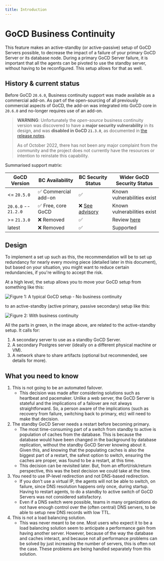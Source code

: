 ```yaml
---
title: Introduction
---
```


# GoCD Business Continuity

This feature makes an active-standby (or active-passive) setup of GoCD Servers possible, to decrease the impact of a failure of your primary GoCD Server or its database node. During a primary GoCD Server failure, it is important that all the agents can be pivoted to use the standby server, without having to be reconfigured. This setup allows for that as well.

## History & current status

Before GoCD `20.6.0`, Business continuity support was made available as a commercial add-on. As part of the open-sourcing of all previously
commercial aspects of GoCD, the add-on was integrated into GoCD core in `20.6.0` and no-longer requires use of an add-on.

> **WARNING**: Unfortunately the _open-source_ business continuity version was discovered to have a **major security vulnerability** in its design, and was
**disabled in GoCD `21.3.0`**, as documented in [the release notes](https://www.gocd.org/releases/#21-3-0).
> 
> As of October 2022, there has not been any major complaint from the community and the project does not currently have 
> the resources or intention to reinstate this capability.

Summarised support matrix:

| GoCD Version         | BC Availability     | BC Security Status                                                                     | Wider GoCD Security Status                                                      |
|----------------------|---------------------|----------------------------------------------------------------------------------------|---------------------------------------------------------------------------------|
| <= `20.5.0`          | ✅ Commercial add-on | ✅                                                                                      | Known vulnerabilities exist                                                     |
| `20.6.0` -- `21.2.0` | ✅ Free, core GoCD   | ❌ [See advisory](https://github.com/gocd/gocd/security/advisories/GHSA-f8j3-9pqx-h88g) | Known vulnerabilities exist                                                     |
| >= `21.3.0`          | ❌ Removed           | ✅                                                                                      | Review [here](https://github.com/gocd/gocd/security/advisories?state=published) |
| latest               | ❌ Removed           | ✅                                                                                      | Supported                                                                       |

## Design

To implement a set up such as this, the recommendation will be to set up redundancy for nearly every moving piece (detailed later in this document), but based on your situation, you might want to reduce certain redundancies, if you're willing to accept the risk.

At a high level, the setup allows you to move your GoCD setup from something like this:

<a name='fig-1'></a>

![Figure 1: A typical GoCD setup - No business continuity](/images/advanced_usage/business-continuity/without_bc.png "Without business continuity")

to an active-standby (active primary, passive secondary) setup like this:

![Figure 2: With business continuity](/images/advanced_usage/business-continuity/with_bc.jpg "With business continuity")

All the parts in green, in the image above, are related to the active-standby setup. It calls for:

1. A secondary server to use as a standby GoCD Server.
2. A secondary Postgres server (ideally on a different physical machine or VM).
3. A network share to share artifacts (optional but recommended, see details for more).

## What you need to know

1. This is not going to be an automated failover.
    * This decision was made after considering solutions such as heartbeat and pacemaker. Unlike a web server, the GoCD Server is stateful and the implications of a failover are not always straightforward. So, a person aware of the implications (such as recovery from failure, switching back to primary, etc) will need to make that decision.
2. The standby GoCD Server needs a restart before becoming primary.
    * The most time-consuming part of a switch from standby to active is population of caches from the database. This is because the database would have been changed in the background by database replication, without the standby GoCD Server knowing about it. Given this, and knowing that the populating caches is also the biggest part of a restart, the safest option to switch, ensuring the caches are proper, was found to be a restart, at this time.
    * This decision can be revisited later. But, from an effort/risk/return perspective, this was the best decision we could take at the time.
3. You need to use IP-level redirection and not DNS-based redirection.
    * If you don't use a virtual IP, the agents will not be able to switch, on failure, since DNS resolution happens only once, during startup. Having to restart agents, to do a standby to active switch of GoCD Servers was not considered satisfactory.
    * Even if a DNS switch were possible, teams in many organizations do not have enough control over the (often central) DNS servers, to be able to setup new DNS records with low TTL.
4. This is not a load balancing solution.
    * This was never meant to be one. Most users who expect it to be a load balancing solution seem to anticipate a performance gain from having another server. However, because of the way the database and caches interact, and because not all performance problems can be solved by just increasing the number of servers, this is often not the case. These problems are being handled separately from this solution.
